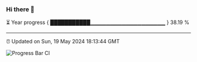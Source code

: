 ### Hi there 👋

⏳ Year progress { ███████████▁▁▁▁▁▁▁▁▁▁▁▁▁▁▁▁▁▁▁ } 38.19 %

---

⏰ Updated on Sun, 19 May 2024 18:13:44 GMT

![Progress Bar CI](https://github.com/liununu/liununu/workflows/Progress%20Bar%20CI/badge.svg)
